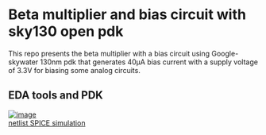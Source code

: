 # Beta multiplier and bias circuit with sky130 open pdk
This repo presents the beta multiplier with a bias circuit using Google-skywater 130nm pdk that generates 40μA bias current with a supply voltage of 3.3V for biasing some analog circuits. 

## EDA tools and PDK
[![image](https://user-images.githubusercontent.com/49194847/138070431-d95ce371-db3b-43a1-8dbe-fa85bff53625.png)](http://ngspice.sourceforge.net/devel.html)         
[netlist SPICE simulation](http://ngspice.sourceforge.net/devel.html) 

  


